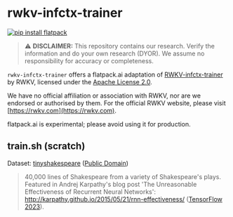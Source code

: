 # rwkv-infctx-trainer

[![pip install flatpack](https://img.shields.io/badge/pip%20install-flatpack-5865f2)](https://pypi.org/project/flatpack/)

> :warning: **DISCLAIMER:** This repository contains our research. Verify the information and do your own research (DYOR). We assume no responsibility for accuracy or completeness.

`rwkv-infctx-trainer` offers a flatpack.ai adaptation of [RWKV-infctx-trainer](https://github.com/RWKV/RWKV-infctx-trainer/) by RWKV, licensed under the [Apache License 2.0](https://github.com/RWKV/RWKV-infctx-trainer/blob/main/LICENSE).

We have no official affiliation or association with RWKV, nor are we endorsed or authorised by them. For the official RWKV website, please visit [https://rwkv.com](https://rwkv.com).

flatpack.ai is experimental; please avoid using it for production.

## train.sh (scratch)

Dataset: [tinyshakespeare](https://raw.githubusercontent.com/karpathy/char-rnn/master/data/tinyshakespeare/input.txt) ([Public Domain](https://creativecommons.org/publicdomain/zero/1.0/))

> 40,000 lines of Shakespeare from a variety of Shakespeare's plays. Featured in Andrej Karpathy's blog post 'The Unreasonable Effectiveness of Recurrent Neural Networks': http://karpathy.github.io/2015/05/21/rnn-effectiveness/ ([TensorFlow 2023](https://www.tensorflow.org/datasets/catalog/tiny_shakespeare)).
